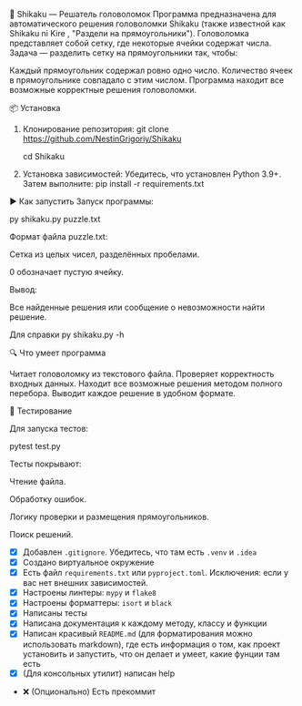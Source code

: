 🧩 Shikaku — Решатель головоломок
Программа предназначена для автоматического решения головоломки Shikaku (также известной как Shikaku ni Kire , "Раздели на прямоугольники").
Головоломка представляет собой сетку, где некоторые ячейки содержат числа. Задача — разделить сетку на прямоугольники так, чтобы:

Каждый прямоугольник содержал ровно одно число.
Количество ячеек в прямоугольнике совпадало с этим числом.
Программа находит все возможные корректные решения головоломки.

📦 Установка
1. Клонирование репозитория:
git clone https://github.com/NestinGrigoriy/Shikaku

    cd Shikaku
2. Установка зависимостей:
Убедитесь, что установлен Python 3.9+. Затем выполните:
pip install -r requirements.txt

▶️ Как запустить
Запуск программы:

py shikaku.py puzzle.txt

Формат файла puzzle.txt:

Сетка из целых чисел, разделённых пробелами.

0 обозначает пустую ячейку.

Вывод:

Все найденные решения или сообщение о невозможности найти решение.

Для справки py shikaku.py -h

🔍 Что умеет программа

Читает головоломку из текстового файла.
Проверяет корректность входных данных.
Находит все возможные решения методом полного перебора.
Выводит каждое решение в удобном формате.

🧪 Тестирование

Для запуска тестов:

pytest test.py

Тесты покрывают:

Чтение файла.

Обработку ошибок.

Логику проверки и размещения прямоугольников.

Поиск решений.

- [x] Добавлен `.gitignore`. Убедитесь, что там есть `.venv` и `.idea`
- [x] Создано виртуальное окружение
- [x] Есть файл `requirements.txt` или `pyproject.toml`. Исключения: если у вас нет внешних зависимостей.
- [x] Настроены линтеры: `mypy` и `flake8`
- [x] Настроены форматтеры: `isort` и `black`
- [x] Написаны тесты
- [x] Написана документация к каждому методу, классу и функции
- [x] Написан красивый `README.md` (для форматирования можно использовать markdown), где есть информация о том, как проект установить и запустить, что он делает  и умеет, какие фунции там есть
- [x] (Для консольных утилит) написан help 
- &#10060; (Опционально) Есть прекоммит